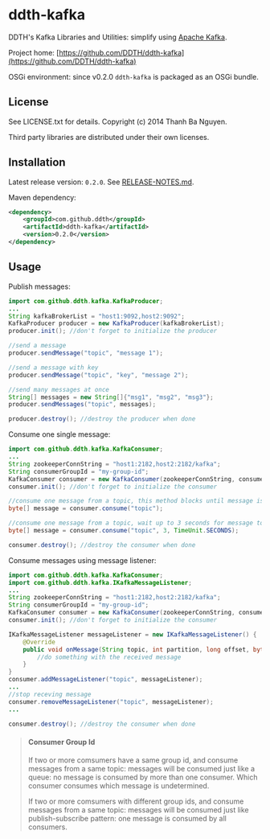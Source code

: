 ddth-kafka 
==========

DDTH's Kafka Libraries and Utilities: simplify using [Apache Kafka](http://kafka.apache.org/).

Project home:
[https://github.com/DDTH/ddth-kafka](https://github.com/DDTH/ddth-kafka)

OSGi environment: since v0.2.0 `ddth-kafka` is packaged as an OSGi bundle.


## License ##

See LICENSE.txt for details. Copyright (c) 2014 Thanh Ba Nguyen.

Third party libraries are distributed under their own licenses.


## Installation #

Latest release version: `0.2.0`. See [RELEASE-NOTES.md](RELEASE-NOTES.md).

Maven dependency:

```xml
<dependency>
	<groupId>com.github.ddth</groupId>
	<artifactId>ddth-kafka</artifactId>
	<version>0.2.0</version>
</dependency>
```


## Usage ##

Publish messages:

```java
import com.github.ddth.kafka.KafkaProducer;
...
String kafkaBrokerList = "host1:9092,host2:9092";
KafkaProducer producer = new KafkaProducer(kafkaBrokerList);
producer.init(); //don't forget to initialize the producer

//send a message
producer.sendMessage("topic", "message 1");

//send a message with key
producer.sendMessage("topic", "key", "message 2");

//send many messages at once
String[] messages = new String[]{"msg1", "msg2", "msg3"};
producer.sendMessages("topic", messages);

producer.destroy(); //destroy the producer when done
```

Consume one single message:

```java
import com.github.ddth.kafka.KafkaConsumer;
...
String zookeeperConnString = "host1:2182,host2:2182/kafka";
String consumerGroupId = "my-group-id";
KafkaConsumer consumer = new KafkaConsumer(zookeeperConnString, consumerGroupId);
consumer.init(); //don't forget to initialize the consumer

//consume one message from a topic, this method blocks until message is available
byte[] message = consumer.consume("topic");

//consume one message from a topic, wait up to 3 seconds for message to become available
byte[] message = consumer.consume("topic", 3, TimeUnit.SECONDS);

consumer.destroy(); //destroy the consumer when done
```

Consume messages using message listener:

```java
import com.github.ddth.kafka.KafkaConsumer;
import com.github.ddth.kafka.IKafkaMessageListener;
...
String zookeeperConnString = "host1:2182,host2:2182/kafka";
String consumerGroupId = "my-group-id";
KafkaConsumer consumer = new KafkaConsumer(zookeeperConnString, consumerGroupId);
consumer.init(); //don't forget to initialize the consumer

IKafkaMessageListener messageListener = new IKafkaMessageListener() {
    @Override
    public void onMessage(String topic, int partition, long offset, byte[] key, byte[] message) {
        //do something with the received message
    }
}
consumer.addMessageListener("topic", messageListener);
...
//stop receving message
consumer.removeMessageListener("topic", messageListener);
...

consumer.destroy(); //destroy the consumer when done
```

> #### Consumer Group Id ####
> If two or more comsumers have a same group id, and consume messages from a same topic: messages will be consumed just like a queue: no message is consumed by more than one consumer. Which consumer consumes which message is undetermined.
>
> If two or more comsumers with different group ids, and consume messages from a same topic: messages will be consumed just like publish-subscribe pattern: one message is consumed by all consumers.
